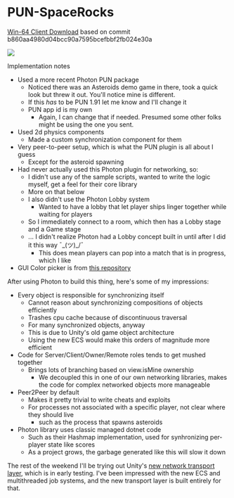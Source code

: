 # PUN-SpaceRocks

[Win-64 Client Download](https://www.dropbox.com/s/p7rc31ovh0sd7ch/PUN-SpaceRocks.zip?dl=0) based on commit b860aa4980d04bcc90a7595bcefbbf2fb024e30a

![](https://i.imgur.com/pu2jmpk.jpeg)

Implementation notes

* Used a more recent Photon PUN package
  * Noticed there was an Asteroids demo game in there, took a quick look but threw it out. You'll notice mine is different.
  * If this *has* to be PUN 1.91 let me know and I'll change it
  * PUN app id is my own
 	* Again, I can change that if needed. Presumed some other folks might be using the one you sent.
* Used 2d physics components
  * Made a custom synchronization component for them
* Very peer-to-peer setup, which is what the PUN plugin is all about I guess
  * Except for the asteroid spawning
* Had never actually used this Photon plugin for networking, so:
  * I didn't use any of the sample scripts, wanted to write the logic myself, get a feel for their core library
  * More on that below
  * I also didn't use the Photon Lobby system
	* Wanted to have a lobby that let player ships linger together while waiting for players
  * So I immediately connect to a room, which then has a Lobby stage and a Game stage
  * ... I didn't realize Photon had a Lobby concept built in until after I did it this way ¯\_(ツ)_/¯
	* This does mean players can pop into a match that is in progress, which I like
* GUI Color picker is from [this repository](https://github.com/judah4/HSV-Color-Picker-Unity) 

After using Photon to build this thing, here's some of my impressions:
* Every object is responsible for synchronizing itself
	* Cannot reason about synchronizing compositions of objects efficiently
	* Trashes cpu cache because of discontinuous traversal
    * For many synchronized objects, anyway
	* This is due to Unity's old game object architecture
  * Using the new ECS would make this orders of magnitude more efficient
* Code for Server/Client/Owner/Remote roles tends to get mushed together
  * Brings lots of branching based on view.isMine ownership
	* We decoupled this in one of our own networking libraries, makes the code for complex networked objects more manageable
* Peer2Peer by default
  * Makes it pretty trivial to write cheats and exploits
  * For processes not associated with a specific player, not clear where they should live
    * such as the process that spawns asteroids
* Photon library uses classic managed dotnet code
	* Such as their Hashmap implementation, used for synhronizing per-player state like scores
  * As a project grows, the garbage generated like this will slow it down

The rest of the weekend I'll be trying out Unity's [new network transport layer](https://github.com/Unity-Technologies/multiplayer), which is in early testing. I've been impressed with the new ECS and multithreaded job systems, and the new transport layer is built entirely for that.
